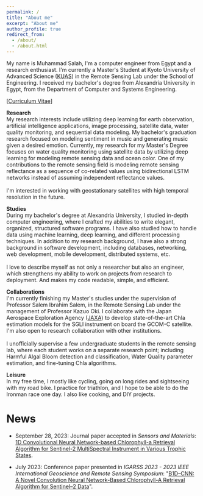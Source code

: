 ```yaml
---
permalink: /
title: "About me"
excerpt: "About me"
author_profile: true
redirect_from: 
  - /about/
  - /about.html
---
```


My name is Muhammad Salah, I'm a computer engineer from Egypt and a research enthusiast. I'm currently a Master's Student at Kyoto University of Advanced Science ([KUAS](https://www.kuas.ac.jp/en/)) in the Remote Sensing Lab under the School of Engineering.
I received my bachelor's degree from Alexandria University in Egypt, from the Department of Computer and Systems Engineering.

[[Curriculum Vitae](../files/Muhammad_Salah.pdf)]

**Research**\
My research interests include utilizing deep learning for earth observation, artificial intelligence applications, image processing, satellite data, water quality monitoring, and sequential data modeling. My bachelor's graduation research focused on modeling sentiment in music and generating music given a desired emotion. Currently, my research for my Master's Degree focuses on water quality monitoring using satellite data by utilizing deep learning for modeling remote sensing data and ocean color. One of my contributions to the remote sensing field is modeling remote sensing reflectance as a sequence of co-related values using bidirectional LSTM networks instead of assuming independent reflectance values.\
\
I'm interested in working with geostationary satellites with high temporal resolution in the future.


**Studies**\
During my bachelor's degree at Alexandria University, I studied in-depth computer engineering, where I crafted my abilities to write elegant, organized, structured software programs. I have also studied how to handle data using machine learning, deep learning, and different processing techniques. In addition to my research background, I have also a strong background in software development, including databases, networking, web development, mobile development, distributed systems, etc. \
\
I love to describe myself as not only a researcher but also an engineer, which strengthens my ability to work on projects from research to deployment. And makes my code readable, simple, and efficient.

**Collaborations**\
I'm currently finishing my Master's studies under the supervision of Professor Salem Ibrahim Salem, in the Remote Sensing Lab under the management of Professor Kazuo Oki. I collaborate with the Japan Aerospace Exploration Agency ([JAXA](https://global.jaxa.jp/)) to develop state-of-the-art Chla estimation models for the SGLI instrument on board the GCOM-C satellite.\
I'm also open to research collaboration with other institutions.\
\
I unofficially supervise a few undergraduate students in the remote sensing lab, where each student works on a separate research point; including Harmful Algal Bloom detection and classification, Water Quality parameter estimation, and fine-tuning Chla algorithms.

**Leisure**\
In my free time, I mostly like cycling, going on long rides and sightseeing with my road bike. I practice for triathlon, and I hope to be able to do the Ironman race one day. I also like cooking, and DIY projects.

News
======
-   September 28, 2023: Journal paper accepted in *Sensors and Materials*: [1D Convolutional Neural Network-based Chlorophyll-a Retrieval Algorithm for Sentinel-2 MultiSpectral Instrument in Various Trophic States](https://sensors.myu-group.co.jp/article.php?ss=4331).

-   July 2023: Conference paper presented in *IGARSS 2023 - 2023 IEEE International Geoscience and Remote Sensing Symposium*: "[B1D–CNN: A Novel Convolution Neural Network-Based Chlorophyll-A Retrieval Algorithm for Sentinel–2 Data](https://ieeexplore.ieee.org/document/10281795)". 




